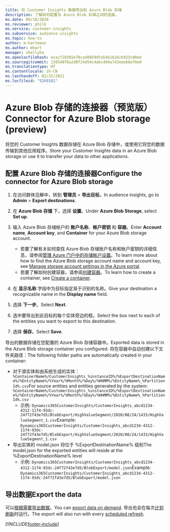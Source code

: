 ```yaml
---
title: 将 Customer Insights 数据导出到 Azure Blob 存储
description: 了解如何配置与 Azure Blob 存储之间的连接。
ms.date: 09/18/2020
ms.reviewer: philk
ms.service: customer-insights
ms.subservice: audience-insights
ms.topic: how-to
author: m-hartmann
ms.author: mhart
manager: shellyha
ms.openlocfilehash: ecacf20365e78ced8859dfa54b1b16cb923c00eb
ms.sourcegitcommit: 139548f8a2d0f24d54c4a6c404a743eeeb8ef8e0
ms.translationtype: HT
ms.contentlocale: zh-CN
ms.lasthandoff: 02/15/2021
ms.locfileid: "5269181"
---
```

# <a name="connector-for-azure-blob-storage-preview"></a><span data-ttu-id="0e142-103">Azure Blob 存储的连接器（预览版）</span><span class="sxs-lookup"><span data-stu-id="0e142-103">Connector for Azure Blob storage (preview)</span></span>

<span data-ttu-id="0e142-104">将您的 Customer Insights 数据存储在 Azure Blob 存储中，或使用它将您的数据传输到其他应用程序。</span><span class="sxs-lookup"><span data-stu-id="0e142-104">Store your Customer Insights data in an Azure Blob storage or use it to transfer your data to other applications.</span></span>

## <a name="configure-the-connector-for-azure-blob-storage"></a><span data-ttu-id="0e142-105">配置 Azure Blob 存储的连接器</span><span class="sxs-lookup"><span data-stu-id="0e142-105">Configure the connector for Azure Blob storage</span></span>

1. <span data-ttu-id="0e142-106">在访问群体见解中，转到 **管理员** > **导出目标**。</span><span class="sxs-lookup"><span data-stu-id="0e142-106">In audience insights, go to **Admin** > **Export destinations**.</span></span>

1. <span data-ttu-id="0e142-107">在 **Azure Blob 存储** 下，选择 **设置**。</span><span class="sxs-lookup"><span data-stu-id="0e142-107">Under **Azure Blob Storage**, select **Set up**.</span></span>

1. <span data-ttu-id="0e142-108">输入 Azure Blob 存储帐户的 **账户名称**、**帐户密钥** 和 **容器**。</span><span class="sxs-lookup"><span data-stu-id="0e142-108">Enter **Account name**, **Account key**, and **Container** for your Azure Blob storage account.</span></span>
    - <span data-ttu-id="0e142-109">若要了解有关如何查找 Azure Blob 存储账户名称和帐户密钥的详细信息，请参阅[管理 Azure 门户中的存储帐户设置](https://docs.microsoft.com/azure/storage/common/storage-account-manage)。</span><span class="sxs-lookup"><span data-stu-id="0e142-109">To learn more about how to find the Azure Blob storage account name and account key, see [Manage storage account settings in the Azure portal](https://docs.microsoft.com/azure/storage/common/storage-account-manage).</span></span>
    - <span data-ttu-id="0e142-110">若要了解如何创建容器，请参阅[创建容器](https://docs.microsoft.com/azure/storage/blobs/storage-quickstart-blobs-portal#create-a-container)。</span><span class="sxs-lookup"><span data-stu-id="0e142-110">To learn how to create a container, see [Create a container](https://docs.microsoft.com/azure/storage/blobs/storage-quickstart-blobs-portal#create-a-container).</span></span>

1. <span data-ttu-id="0e142-111">在 **显示名称** 字段中为目标指定易于识别的名称。</span><span class="sxs-lookup"><span data-stu-id="0e142-111">Give your destination a recognizable name in the **Display name** field.</span></span>

1. <span data-ttu-id="0e142-112">选择 **下一步**。</span><span class="sxs-lookup"><span data-stu-id="0e142-112">Select **Next**.</span></span>

1. <span data-ttu-id="0e142-113">选中要导出到此目标的每个实体旁边的框。</span><span class="sxs-lookup"><span data-stu-id="0e142-113">Select the box next to each of the entities you want to export to this destination.</span></span>

1. <span data-ttu-id="0e142-114">选择 **保存**。</span><span class="sxs-lookup"><span data-stu-id="0e142-114">Select **Save**.</span></span>

<span data-ttu-id="0e142-115">导出的数据存储在您配置的 Azure Blob 存储容器中。</span><span class="sxs-lookup"><span data-stu-id="0e142-115">Exported data is stored in the Azure Blob storage container you configured.</span></span> <span data-ttu-id="0e142-116">将在容器中自动创建以下文件夹路径：</span><span class="sxs-lookup"><span data-stu-id="0e142-116">The following folder paths are automatically created in your container:</span></span>

- <span data-ttu-id="0e142-117">对于源实体和由系统生成的实体：`%ContainerName%/CustomerInsights_%instanceID%/%ExportDestinationName%/%EntityName%/%Year%/%Month%/%Day%/%HHMM%/%EntityName%_%PartitionId%.csv`</span><span class="sxs-lookup"><span data-stu-id="0e142-117">For source entities and entities generated by the system: `%ContainerName%/CustomerInsights_%instanceID%/%ExportDestinationName%/%EntityName%/%Year%/%Month%/%Day%/%HHMM%/%EntityName%_%PartitionId%.csv`</span></span>
  - <span data-ttu-id="0e142-118">示例: `Dynamics365CustomerInsights/CustomerInsights_abcd1234-4312-11f4-93dc-24f72f43e7d5/BlobExport/HighValueSegment/2020/08/24/1433/HighValueSegment_1.csv`</span><span class="sxs-lookup"><span data-stu-id="0e142-118">Example: `Dynamics365CustomerInsights/CustomerInsights_abcd1234-4312-11f4-93dc-24f72f43e7d5/BlobExport/HighValueSegment/2020/08/24/1433/HighValueSegment_1.csv`</span></span>
- <span data-ttu-id="0e142-119">导出实体的 model.json 将位于 %ExportDestinationName% 级别</span><span class="sxs-lookup"><span data-stu-id="0e142-119">The model.json for the exported entities will reside at the %ExportDestinationName% level</span></span>
  - <span data-ttu-id="0e142-120">示例: `Dynamics365CustomerInsights/CustomerInsights_abcd1234-4312-11f4-93dc-24f72f43e7d5/BlobExport/model.json`</span><span class="sxs-lookup"><span data-stu-id="0e142-120">Example: `Dynamics365CustomerInsights/CustomerInsights_abcd1234-4312-11f4-93dc-24f72f43e7d5/BlobExport/model.json`</span></span>

## <a name="export-the-data"></a><span data-ttu-id="0e142-121">导出数据</span><span class="sxs-lookup"><span data-stu-id="0e142-121">Export the data</span></span>

<span data-ttu-id="0e142-122">可以[根据需要导出数据](export-destinations.md#export-data-on-demand)。</span><span class="sxs-lookup"><span data-stu-id="0e142-122">You can [export data on demand](export-destinations.md#export-data-on-demand).</span></span> <span data-ttu-id="0e142-123">导出也会在每次[计划刷新](system.md#schedule-tab)时运行。</span><span class="sxs-lookup"><span data-stu-id="0e142-123">The export will also run with every [scheduled refresh](system.md#schedule-tab).</span></span>


[!INCLUDE[footer-include](../includes/footer-banner.md)]